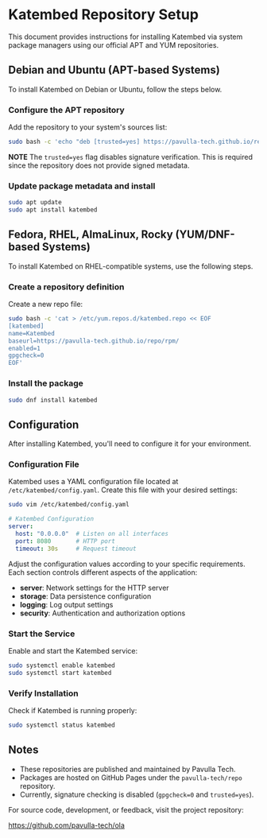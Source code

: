 # Katembed Repository Setup

This document provides instructions for installing Katembed via system package managers using our official APT and YUM repositories.

## Debian and Ubuntu (APT-based Systems)

To install Katembed on Debian or Ubuntu, follow the steps below.

### Configure the APT repository

Add the repository to your system's sources list:

```sh
sudo bash -c 'echo "deb [trusted=yes] https://pavulla-tech.github.io/repo/deb ./" > /etc/apt/sources.list.d/katembed.list'
```

**NOTE**
The `trusted=yes` flag disables signature verification. This is required since the repository does not provide signed metadata.

### Update package metadata and install

```sh
sudo apt update
sudo apt install katembed
```

## Fedora, RHEL, AlmaLinux, Rocky (YUM/DNF-based Systems)

To install Katembed on RHEL-compatible systems, use the following steps.

### Create a repository definition

Create a new repo file:

```sh
sudo bash -c 'cat > /etc/yum.repos.d/katembed.repo << EOF
[katembed]
name=Katembed
baseurl=https://pavulla-tech.github.io/repo/rpm/
enabled=1
gpgcheck=0
EOF'
```

### Install the package

```sh
sudo dnf install katembed
```

## Configuration

After installing Katembed, you'll need to configure it for your environment.

### Configuration File

Katembed uses a YAML configuration file located at `/etc/katembed/config.yaml`. Create this file with your desired settings:

```sh
sudo vim /etc/katembed/config.yaml
```

```yaml
# Katembed Configuration
server:
  host: "0.0.0.0"  # Listen on all interfaces
  port: 8080       # HTTP port
  timeout: 30s     # Request timeout
```

Adjust the configuration values according to your specific requirements. Each section controls different aspects of the application:

- **server**: Network settings for the HTTP server
- **storage**: Data persistence configuration
- **logging**: Log output settings
- **security**: Authentication and authorization options

### Start the Service

Enable and start the Katembed service:

```sh
sudo systemctl enable katembed
sudo systemctl start katembed
```

### Verify Installation

Check if Katembed is running properly:

```sh
sudo systemctl status katembed
```

## Notes

* These repositories are published and maintained by Pavulla Tech.
* Packages are hosted on GitHub Pages under the `pavulla-tech/repo` repository.
* Currently, signature checking is disabled (`gpgcheck=0` and `trusted=yes`).

For source code, development, or feedback, visit the project repository:

https://github.com/pavulla-tech/ola
